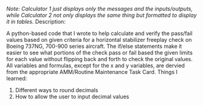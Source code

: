 *Note: Calculator 1 just displays only the messages and the inputs/outputs, while Calculator 2 not only displays the same thing but formatted to display it in tables.*
Description:

 A python-based code that I wrote to help calculate and verify the pass/fail values based on given criteria for a horizontal stabilizer freeplay check on Boeing 737NG, 700-900 series aircraft.  The if/else statements make it easier to see what portions of the check pass or fail based the given limits for each value without flipping back and forth to check the original values. All variables and formulas, except for the x and y variables, are dervied from the appropriate AMM/Routine Maintenance Task Card.
Things I learned: 
  1. Different ways to round decimals
  2. How to allow the user to input          decimal values
